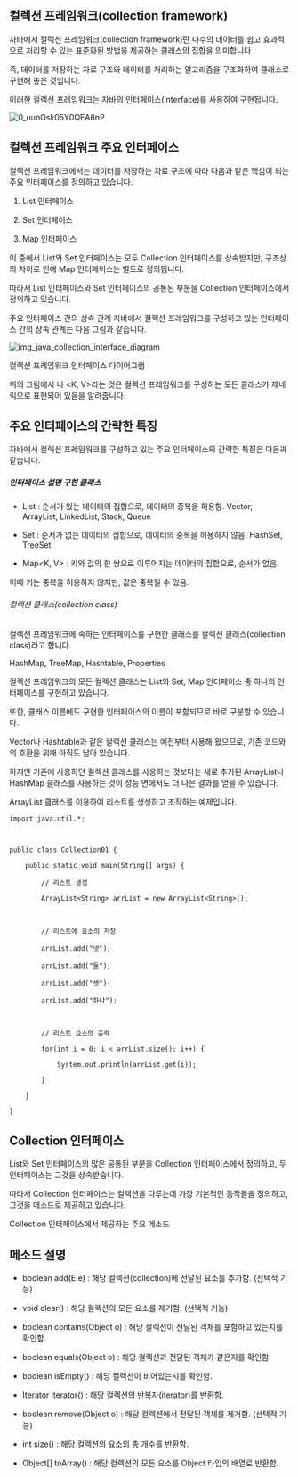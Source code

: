 ## 컬렉션 프레임워크(collection framework)
자바에서 컬렉션 프레임워크(collection framework)란 다수의 데이터를 쉽고 효과적으로 처리할 수 있는 표준화된 방법을 제공하는 클래스의 집합을 의미합니다

즉, 데이터를 저장하는 자료 구조와 데이터를 처리하는 알고리즘을 구조화하여 클래스로 구현해 놓은 것입니다.

 

이러한 컬렉션 프레임워크는 자바의 인터페이스(interface)를 사용하여 구현됩니다.

![0_uunOsk05Y0QEA6nP](https://github.com/parkminseok56/Java/assets/133790403/66611db9-1a91-4264-8e53-6148fc27dbae)

## 컬렉션 프레임워크 주요 인터페이스
컬렉션 프레임워크에서는 데이터를 저장하는 자료 구조에 따라 다음과 같은 핵심이 되는 주요 인터페이스를 정의하고 있습니다.

 

1. List 인터페이스

2. Set 인터페이스

3. Map 인터페이스

 

이 중에서 List와 Set 인터페이스는 모두 Collection 인터페이스를 상속받지만, 구조상의 차이로 인해 Map 인터페이스는 별도로 정의됩니다.

따라서 List 인터페이스와 Set 인터페이스의 공통된 부분을 Collection 인터페이스에서 정의하고 있습니다. 

 



 


주요 인터페이스 간의 상속 관계
자바에서 컬렉션 프레임워크를 구성하고 있는 인터페이스 간의 상속 관계는 다음 그림과 같습니다.

![img_java_collection_interface_diagram](https://github.com/parkminseok56/Java/assets/133790403/ca748d39-bdf1-4d42-8f3f-db86051a39a8)

 

컬렉션 프레임워크 인터페이스 다이어그램

 

위의 그림에서 <E>나 <K, V>라는 것은 컬렉션 프레임워크를 구성하는 모든 클래스가 제네릭으로 표현되어 있음을 알려줍니다.



## 주요 인터페이스의 간략한 특징
자바에서 컬렉션 프레임워크를 구성하고 있는 주요 인터페이스의 간략한 특징은 다음과 같습니다.

##### 인터페이스	설명	구현 클래스
- List<E> :	순서가 있는 데이터의 집합으로, 데이터의 중복을 허용함.	Vector, ArrayList, LinkedList, Stack, Queue

- Set<E>	: 순서가 없는 데이터의 집합으로, 데이터의 중복을 허용하지 않음.	HashSet, TreeSet
  
- Map<K, V>	: 키와 값의 한 쌍으로 이루어지는 데이터의 집합으로, 순서가 없음.

이때 키는 중복을 허용하지 않지만, 값은 중복될 수 있음.

###### 컬렉션 클래스(collection class)

컬렉션 프레임워크에 속하는 인터페이스를 구현한 클래스를 컬렉션 클래스(collection class)라고 합니다.

HashMap, TreeMap, Hashtable, Properties


 

컬렉션 프레임워크의 모든 컬렉션 클래스는 List와 Set, Map 인터페이스 중 하나의 인터페이스를 구현하고 있습니다.

또한, 클래스 이름에도 구현한 인터페이스의 이름이 포함되므로 바로 구분할 수 있습니다.

 

Vector나 Hashtable과 같은 컬렉션 클래스는 예전부터 사용해 왔으므로, 기존 코드와의 호환을 위해 아직도 남아 있습니다.

하지만 기존에 사용하던 컬렉션 클래스를 사용하는 것보다는 새로 추가된 ArrayList나 HashMap 클래스를 사용하는 것이 성능 면에서도 더 나은 결과를 얻을 수 있습니다.

 

ArrayList 클래스를 이용하여 리스트를 생성하고 조작하는 예제입니다.


```
import java.util.*;

 

public class Collection01 {

    public static void main(String[] args) {

        // 리스트 생성

        ArrayList<String> arrList = new ArrayList<String>();

 

        // 리스트에 요소의 저장

        arrList.add("넷");

        arrList.add("둘");

        arrList.add("셋");

        arrList.add("하나");

 

        // 리스트 요소의 출력

        for(int i = 0; i < arrList.size(); i++) {

            System.out.println(arrList.get(i));

        }

    }

}
```

## Collection 인터페이스
List와 Set 인터페이스의 많은 공통된 부분을 Collection 인터페이스에서 정의하고, 두 인터페이스는 그것을 상속받습니다.

따라서 Collection 인터페이스는 컬렉션을 다루는데 가장 기본적인 동작들을 정의하고, 그것을 메소드로 제공하고 있습니다.

 

Collection 인터페이스에서 제공하는 주요 메소드

## 메소드	설명
 - boolean add(E e)	: 해당 컬렉션(collection)에 전달된 요소를 추가함. (선택적 기능)
  
 - void clear()	: 해당 컬렉션의 모든 요소를 제거함. (선택적 기능)
  
 - boolean contains(Object o)	: 해당 컬렉션이 전달된 객체를 포함하고 있는지를 확인함.
  
 - boolean equals(Object o)	: 해당 컬렉션과 전달된 객체가 같은지를 확인함.
  
 - boolean isEmpty() : 해당 컬렉션이 비어있는지를 확인함.
  
 - Iterator<E> iterator() :	해당 컬렉션의 반복자(iterator)를 반환함.
  
 - boolean remove(Object o) :	해당 컬렉션에서 전달된 객체를 제거함. (선택적 기능)
  
 - int size()	: 해당 컬렉션의 요소의 총 개수를 반환함.
  
 - Object[] toArray()	 : 해당 컬렉션의 모든 요소를 Object 타입의 배열로 반환함.
